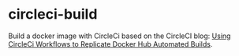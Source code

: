 # circleci-build
Build a docker image with CircleCi based on the CircleCI blog: [Using CircleCi Workflows to Replicate Docker Hub Automated Builds](https://circleci.com/blog/using-circleci-workflows-to-replicate-docker-hub-automated-builds/).
